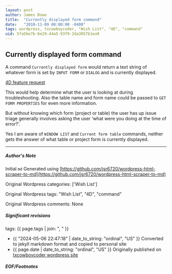 ```yaml
---
layout: post
author: James Rowe
title:  "Currently displayed form command"
date:   "2010-11-09 00:00:00 -0400"
tags: wordpress, txcowboycoder, "Wish List", "4D", "command"
uid: 5fa5be7b-6e29-44a5-93f9-2da3057b1ea9
---
```



## Currently displayed form command


A command `Currently displayed form` would return a text string of whatever form is set by `INPUT FORM` or `DIALOG` and is currently displayed.


[4D feature request](http://forums.4d.fr/Post//4641149/1/)


This would help determine what the user is looking at during troubleshooting. Also the table name and form name could be passed to `GET FORM PROPERTIES` for even more information.


But without knowing which form (project or table) the user has up issue triage generally involves asking the user ‘what were you doing at the time of error?’. 


Yes I am aware of `WINDOW LIST` and `Current form table` commands, neither gets the answer of what table or project form is currently displayed.




---

##### Author's Note

Initial `md` Generated using [https://github.com/jsr6720/wordpress-html-scraper-to-md](https://github.com/jsr6720/wordpress-html-scraper-to-md)

Original Wordpress categories: ['Wish List']

Original Wordpress tags: "Wish List", "4D", "command"

Original Wordpress comments: None

##### Significant revisions

tags: {{ page.tags | join: ", " }} <!-- todo move this somewhere -->

- {{ "2024-05-06 22:47:18" | date_to_string: "ordinal", "US" }} Converted to jekyll markdown format and copied to personal site
- {{ page.date | date_to_string: "ordinal", "US" }} Originally published on [txcowboycoder wordpress site](https://txcowboycoder.wordpress.com/2010/11/09/currently-displayed-form-command/)

##### EOF/Footnotes

